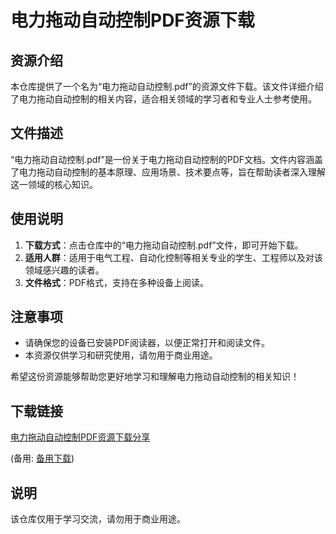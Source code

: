 # 电力拖动自动控制PDF资源下载

## 资源介绍

本仓库提供了一个名为“电力拖动自动控制.pdf”的资源文件下载。该文件详细介绍了电力拖动自动控制的相关内容，适合相关领域的学习者和专业人士参考使用。

## 文件描述

“电力拖动自动控制.pdf”是一份关于电力拖动自动控制的PDF文档。文件内容涵盖了电力拖动自动控制的基本原理、应用场景、技术要点等，旨在帮助读者深入理解这一领域的核心知识。

## 使用说明

1. **下载方式**：点击仓库中的“电力拖动自动控制.pdf”文件，即可开始下载。
2. **适用人群**：适用于电气工程、自动化控制等相关专业的学生、工程师以及对该领域感兴趣的读者。
3. **文件格式**：PDF格式，支持在多种设备上阅读。

## 注意事项

- 请确保您的设备已安装PDF阅读器，以便正常打开和阅读文件。
- 本资源仅供学习和研究使用，请勿用于商业用途。

希望这份资源能够帮助您更好地学习和理解电力拖动自动控制的相关知识！

## 下载链接
[电力拖动自动控制PDF资源下载分享](https://pan.quark.cn/s/455d2a94ce09) 

(备用: [备用下载](https://pan.baidu.com/s/16k9vLRmutCoRY89WWAYk4A?pwd=1234))

## 说明

该仓库仅用于学习交流，请勿用于商业用途。
